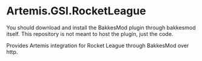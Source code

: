 # Artemis.GSI.RocketLeague

You should download and install the BakkesMod plugin through bakkesmod itself. This repository is not meant to host the plugin, just the code.

Provides Artemis integration for Rocket League through BakkesMod over http.

<!-- edit to force build -->
